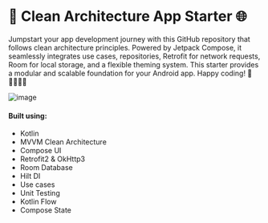 
# 🚀 Clean Architecture App Starter 🌐

Jumpstart your app development journey with this GitHub repository that follows clean architecture principles. Powered by Jetpack Compose,
it seamlessly integrates use cases, repositories, Retrofit for network requests, Room for local storage, and a flexible theming system. This starter provides a modular and scalable foundation for your Android app. Happy coding! 🚀👩‍💻👨‍💻

![image](https://github.com/abualgait/AppStarter/assets/38107393/696b1ef5-bd17-4848-81e8-7c8ef71da6c8)



#### Built using:
- Kotlin
- MVVM Clean Architecture
- Compose UI
- Retrofit2 & OkHttp3
- Room Database
- Hilt DI
- Use cases
- Unit Testing
- Kotlin Flow
- Compose State
